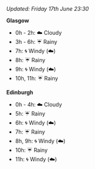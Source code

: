*Updated: Friday 17th June 23:30*

**Glasgow**

* 0h - 2h: :cloud: Cloudy
* 3h - 6h: :umbrella: Rainy
* 7h: :cyclone: Windy (:cloud:)
* 8h: :umbrella: Rainy
* 9h: :cyclone: Windy (:cloud:)
* 10h, 11h: :umbrella: Rainy

**Edinburgh**

* 0h - 4h: :cloud: Cloudy
* 5h: :umbrella: Rainy
* 6h: :cyclone: Windy (:cloud:)
* 7h: :umbrella: Rainy
* 8h, 9h: :cyclone: Windy (:cloud:)
* 10h: :umbrella: Rainy
* 11h: :cyclone: Windy (:cloud:)
